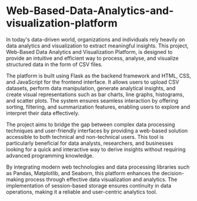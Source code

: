 # Web-Based-Data-Analytics-and-visualization-platform
In today's data-driven world, organizations and individuals rely heavily on data analytics and visualization to extract meaningful insights. This project, Web-Based Data Analytics and Visualization Platform, is designed to provide an intuitive and efficient way to process, analyse, and visualize structured data in the form of CSV files.

The platform is built using Flask as the backend framework and HTML, CSS, and JavaScript for the frontend interface. It allows users to upload CSV datasets, perform data manipulation, generate analytical insights, and create visual representations such as bar charts, line graphs, histograms, and scatter plots. The system ensures seamless interaction by offering sorting, filtering, and summarization features, enabling users to explore and interpret their data effectively.

The project aims to bridge the gap between complex data processing techniques and user-friendly interfaces by providing a web-based solution accessible to both technical and non-technical users. This tool is particularly beneficial for data analysts, researchers, and businesses looking for a quick and interactive way to derive insights without requiring advanced programming knowledge.

By integrating modern web technologies and data processing libraries such as Pandas, Matplotlib, and Seaborn, this platform enhances the decision-making process through effective data visualization and analytics. The implementation of session-based storage ensures continuity in data operations, making it a reliable and user-centric analytics tool.
